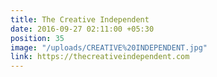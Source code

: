 ```yaml
---
title: The Creative Independent
date: 2016-09-27 02:11:00 +05:30
position: 35
image: "/uploads/CREATIVE%20INDEPENDENT.jpg"
link: https://thecreativeindependent.com
---
```


